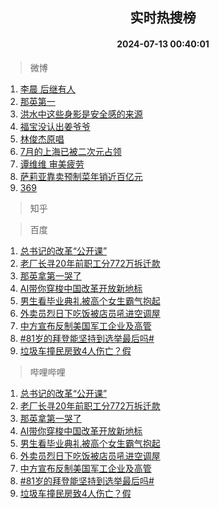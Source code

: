 <div align="center"><h2>实时热搜榜</h2><h4>2024-07-13 00:40:01</h4></div>

> 微博  

1. [李晨 后继有人](https://s.weibo.com/weibo?q=%E6%9D%8E%E6%99%A8%20%E5%90%8E%E7%BB%A7%E6%9C%89%E4%BA%BA&t=31&band_rank=1&Refer=top)<br />
2. [那英第一](https://s.weibo.com/weibo?q=%E9%82%A3%E8%8B%B1%E7%AC%AC%E4%B8%80&t=31&band_rank=2&Refer=top)<br />
3. [洪水中这些身影是安全感的来源](https://s.weibo.com/weibo?q=%23%E6%B4%AA%E6%B0%B4%E4%B8%AD%E8%BF%99%E4%BA%9B%E8%BA%AB%E5%BD%B1%E6%98%AF%E5%AE%89%E5%85%A8%E6%84%9F%E7%9A%84%E6%9D%A5%E6%BA%90%23&t=31&band_rank=3&Refer=top)<br />
4. [福宝没认出姜爷爷](https://s.weibo.com/weibo?q=%23%E7%A6%8F%E5%AE%9D%E6%B2%A1%E8%AE%A4%E5%87%BA%E5%A7%9C%E7%88%B7%E7%88%B7%23&t=31&band_rank=4&Refer=top)<br />
5. [林俊杰原唱](https://s.weibo.com/weibo?q=%E6%9E%97%E4%BF%8A%E6%9D%B0%E5%8E%9F%E5%94%B1&t=31&band_rank=5&Refer=top)<br />
6. [7月的上海已被二次元占领](https://s.weibo.com/weibo?q=%237%E6%9C%88%E7%9A%84%E4%B8%8A%E6%B5%B7%E5%B7%B2%E8%A2%AB%E4%BA%8C%E6%AC%A1%E5%85%83%E5%8D%A0%E9%A2%86%23&t=31&band_rank=6&Refer=top)<br />
7. [谭维维 审美疲劳](https://s.weibo.com/weibo?q=%E8%B0%AD%E7%BB%B4%E7%BB%B4%20%E5%AE%A1%E7%BE%8E%E7%96%B2%E5%8A%B3&t=31&band_rank=7&Refer=top)<br />
8. [萨莉亚靠卖预制菜年销近百亿元](https://s.weibo.com/weibo?q=%23%E8%90%A8%E8%8E%89%E4%BA%9A%E9%9D%A0%E5%8D%96%E9%A2%84%E5%88%B6%E8%8F%9C%E5%B9%B4%E9%94%80%E8%BF%91%E7%99%BE%E4%BA%BF%E5%85%83%23&t=31&band_rank=8&Refer=top)<br />
9. [369](https://s.weibo.com/weibo?q=369&t=31&band_rank=9&Refer=top)<br />

> 知乎  


> 百度  

1. [总书记的改革“公开课”](https://www.baidu.com/s?wd=%E6%80%BB%E4%B9%A6%E8%AE%B0%E7%9A%84%E6%94%B9%E9%9D%A9%E2%80%9C%E5%85%AC%E5%BC%80%E8%AF%BE%E2%80%9D&sa=fyb_news&rsv_dl=fyb_news)<br />
2. [老厂长寻20年前职工分772万拆迁款](https://www.baidu.com/s?wd=%E8%80%81%E5%8E%82%E9%95%BF%E5%AF%BB20%E5%B9%B4%E5%89%8D%E8%81%8C%E5%B7%A5%E5%88%86772%E4%B8%87%E6%8B%86%E8%BF%81%E6%AC%BE&sa=fyb_news&rsv_dl=fyb_news)<br />
3. [那英拿第一哭了](https://www.baidu.com/s?wd=%E9%82%A3%E8%8B%B1%E6%8B%BF%E7%AC%AC%E4%B8%80%E5%93%AD%E4%BA%86&sa=fyb_news&rsv_dl=fyb_news)<br />
4. [AI带你穿梭中国改革开放新地标](https://www.baidu.com/s?wd=AI%E5%B8%A6%E4%BD%A0%E7%A9%BF%E6%A2%AD%E4%B8%AD%E5%9B%BD%E6%94%B9%E9%9D%A9%E5%BC%80%E6%94%BE%E6%96%B0%E5%9C%B0%E6%A0%87&sa=fyb_news&rsv_dl=fyb_news)<br />
5. [男生看毕业典礼被高个女生霸气抱起](https://www.baidu.com/s?wd=%E7%94%B7%E7%94%9F%E7%9C%8B%E6%AF%95%E4%B8%9A%E5%85%B8%E7%A4%BC%E8%A2%AB%E9%AB%98%E4%B8%AA%E5%A5%B3%E7%94%9F%E9%9C%B8%E6%B0%94%E6%8A%B1%E8%B5%B7&sa=fyb_news&rsv_dl=fyb_news)<br />
6. [外卖员烈日下吃饭被店员吼进空调屋](https://www.baidu.com/s?wd=%E5%A4%96%E5%8D%96%E5%91%98%E7%83%88%E6%97%A5%E4%B8%8B%E5%90%83%E9%A5%AD%E8%A2%AB%E5%BA%97%E5%91%98%E5%90%BC%E8%BF%9B%E7%A9%BA%E8%B0%83%E5%B1%8B&sa=fyb_news&rsv_dl=fyb_news)<br />
7. [中方宣布反制美国军工企业及高管](https://www.baidu.com/s?wd=%E4%B8%AD%E6%96%B9%E5%AE%A3%E5%B8%83%E5%8F%8D%E5%88%B6%E7%BE%8E%E5%9B%BD%E5%86%9B%E5%B7%A5%E4%BC%81%E4%B8%9A%E5%8F%8A%E9%AB%98%E7%AE%A1&sa=fyb_news&rsv_dl=fyb_news)<br />
8. [#81岁的拜登能坚持到选举最后吗#](https://www.baidu.com/s?wd=%2381%E5%B2%81%E7%9A%84%E6%8B%9C%E7%99%BB%E8%83%BD%E5%9D%9A%E6%8C%81%E5%88%B0%E9%80%89%E4%B8%BE%E6%9C%80%E5%90%8E%E5%90%97%23&sa=fyb_news&rsv_dl=fyb_news)<br />
9. [垃圾车撞民房致4人伤亡？假](https://www.baidu.com/s?wd=%E5%9E%83%E5%9C%BE%E8%BD%A6%E6%92%9E%E6%B0%91%E6%88%BF%E8%87%B44%E4%BA%BA%E4%BC%A4%E4%BA%A1%EF%BC%9F%E5%81%87&sa=fyb_news&rsv_dl=fyb_news)<br />

> 哔哩哔哩  

1. [总书记的改革“公开课”](https://www.baidu.com/s?wd=%E6%80%BB%E4%B9%A6%E8%AE%B0%E7%9A%84%E6%94%B9%E9%9D%A9%E2%80%9C%E5%85%AC%E5%BC%80%E8%AF%BE%E2%80%9D&sa=fyb_news&rsv_dl=fyb_news)<br />
2. [老厂长寻20年前职工分772万拆迁款](https://www.baidu.com/s?wd=%E8%80%81%E5%8E%82%E9%95%BF%E5%AF%BB20%E5%B9%B4%E5%89%8D%E8%81%8C%E5%B7%A5%E5%88%86772%E4%B8%87%E6%8B%86%E8%BF%81%E6%AC%BE&sa=fyb_news&rsv_dl=fyb_news)<br />
3. [那英拿第一哭了](https://www.baidu.com/s?wd=%E9%82%A3%E8%8B%B1%E6%8B%BF%E7%AC%AC%E4%B8%80%E5%93%AD%E4%BA%86&sa=fyb_news&rsv_dl=fyb_news)<br />
4. [AI带你穿梭中国改革开放新地标](https://www.baidu.com/s?wd=AI%E5%B8%A6%E4%BD%A0%E7%A9%BF%E6%A2%AD%E4%B8%AD%E5%9B%BD%E6%94%B9%E9%9D%A9%E5%BC%80%E6%94%BE%E6%96%B0%E5%9C%B0%E6%A0%87&sa=fyb_news&rsv_dl=fyb_news)<br />
5. [男生看毕业典礼被高个女生霸气抱起](https://www.baidu.com/s?wd=%E7%94%B7%E7%94%9F%E7%9C%8B%E6%AF%95%E4%B8%9A%E5%85%B8%E7%A4%BC%E8%A2%AB%E9%AB%98%E4%B8%AA%E5%A5%B3%E7%94%9F%E9%9C%B8%E6%B0%94%E6%8A%B1%E8%B5%B7&sa=fyb_news&rsv_dl=fyb_news)<br />
6. [外卖员烈日下吃饭被店员吼进空调屋](https://www.baidu.com/s?wd=%E5%A4%96%E5%8D%96%E5%91%98%E7%83%88%E6%97%A5%E4%B8%8B%E5%90%83%E9%A5%AD%E8%A2%AB%E5%BA%97%E5%91%98%E5%90%BC%E8%BF%9B%E7%A9%BA%E8%B0%83%E5%B1%8B&sa=fyb_news&rsv_dl=fyb_news)<br />
7. [中方宣布反制美国军工企业及高管](https://www.baidu.com/s?wd=%E4%B8%AD%E6%96%B9%E5%AE%A3%E5%B8%83%E5%8F%8D%E5%88%B6%E7%BE%8E%E5%9B%BD%E5%86%9B%E5%B7%A5%E4%BC%81%E4%B8%9A%E5%8F%8A%E9%AB%98%E7%AE%A1&sa=fyb_news&rsv_dl=fyb_news)<br />
8. [#81岁的拜登能坚持到选举最后吗#](https://www.baidu.com/s?wd=%2381%E5%B2%81%E7%9A%84%E6%8B%9C%E7%99%BB%E8%83%BD%E5%9D%9A%E6%8C%81%E5%88%B0%E9%80%89%E4%B8%BE%E6%9C%80%E5%90%8E%E5%90%97%23&sa=fyb_news&rsv_dl=fyb_news)<br />
9. [垃圾车撞民房致4人伤亡？假](https://www.baidu.com/s?wd=%E5%9E%83%E5%9C%BE%E8%BD%A6%E6%92%9E%E6%B0%91%E6%88%BF%E8%87%B44%E4%BA%BA%E4%BC%A4%E4%BA%A1%EF%BC%9F%E5%81%87&sa=fyb_news&rsv_dl=fyb_news)<br />
